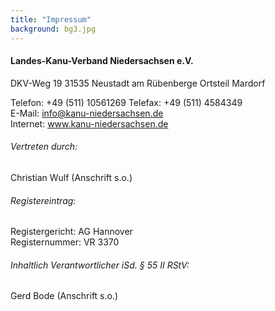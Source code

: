 ```yaml
---
title: "Impressum"
background: bg3.jpg
---
```


#### Landes-Kanu-Verband Niedersachsen e.V.
DKV-Weg 19
31535 Neustadt am Rübenberge
Ortsteil Mardorf


Telefon: +49 (511) 10561269
Telefax: +49 (511) 4584349  
E-Mail: info@kanu-niedersachsen.de  
Internet: www.kanu-niedersachsen.de

###### Vertreten durch:

Christian Wulf (Anschrift s.o.)

###### Registereintrag:

Registergericht: AG Hannover  
Registernummer: VR 3370

###### Inhaltlich Verantwortlicher iSd. § 55 II RStV: 

Gerd Bode (Anschrift s.o.)








